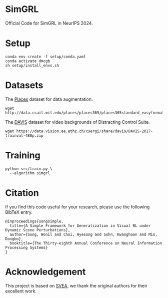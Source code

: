 # SimGRL
Official Code for SimGRL in NeurIPS 2024.

# Setup
```
conda env create -f setup/conda.yaml
conda activate dmcgb
sh setup/install_envs.sh
```

# Datasets

The [Places](http://places2.csail.mit.edu/download.html) dataset for data augmentation.

```
wget http://data.csail.mit.edu/places/places365/places365standard_easyformat.tar
```

The [DAVIS](https://davischallenge.org/davis2017/code.html) dataset for video backgrounds of Distracting Control Suite.

```
wget https://data.vision.ee.ethz.ch/csergi/share/davis/DAVIS-2017-trainval-480p.zip
```

# Training
```
python src/train.py \
  --algorithm simgrl
```

# Citation
If you find this code useful for your research, please use the following BibTeX entry.
```
@inproceedings{songsimple,
  title={A Simple Framework for Generalization in Visual RL under Dynamic Scene Perturbations},
  author={Song, Wonil and Choi, Hyesong and Sohn, Kwanghoon and Min, Dongbo},
  booktitle={The Thirty-eighth Annual Conference on Neural Information Processing Systems}
}
```

# Acknowledgement
This project is based on [SVEA](https://github.com/nicklashansen/dmcontrol-generalization-benchmark), we thank the original authors for their excellent work.
